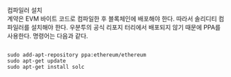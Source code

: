 컴파일러 설치  
계약은 EVM 바이트 코드로 컴파일한 후 블록체인에 배포해야 한다. 따라서 솔리디티 컴파일러를 설치해야 한다. 우분투의 공식 리포지 터리에서 배포되지 않기 때문에 PPA를 사용한다.
명령어는 다음과 같다.  
<pre><code>
sudo add-apt-repository ppa:ethereum/ethereum
sudo apt-get update
sudo apt-get install solc
</code></pre>

